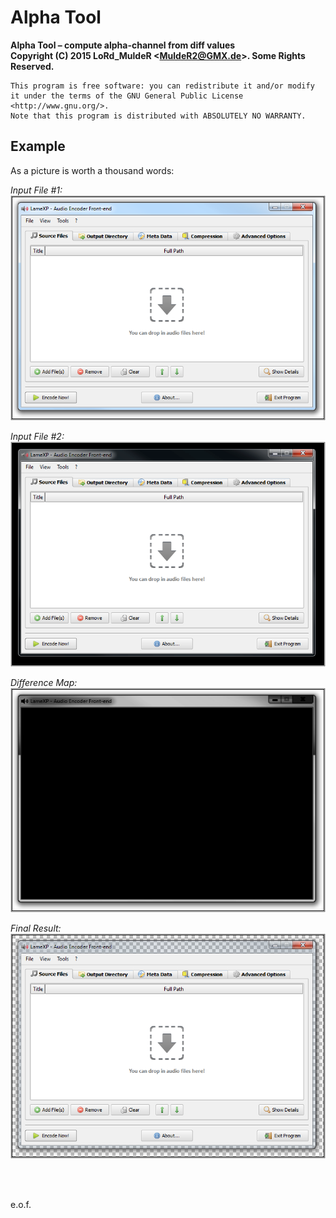 # Alpha Tool #

**Alpha Tool &ndash; compute alpha-channel from diff values**  
**Copyright (C) 2015 LoRd_MuldeR <<MuldeR2@GMX.de>>. Some Rights Reserved.**

	This program is free software: you can redistribute it and/or modify
	it under the terms of the GNU General Public License <http://www.gnu.org/>.
	Note that this program is distributed with ABSOLUTELY NO WARRANTY.


## Example ##

As a picture is worth a thousand words:

*Input File #1:*
![source_1](img/source_1.png)

*Input File #2:*
![source_2](img/source_2.png)

*Difference Map:*
![diff_map](img/diff_map.png)

*Final Result:*
![result](img/result.png)

&nbsp;  
&nbsp;  

e.o.f.
